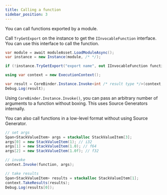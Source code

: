 ```yaml
---
title: Calling a function
sidebar_position: 3
---
```


You can call functions exported by a module.

Call `TryGetExport` on the instance to get the `IInvocableFunction` interface. You can use this interface to call the function.

```csharp
var module = await moduleAsset.LoadModuleAsync();
var instance = new Instance(module, /* */);

if (!instance.TryGetExport("export name", out IInvocableFunction function)) return;

using var context = new ExecutionContext();

var result = CoreBinder.Instance.Invoke<int /* result type */>(context, function, 1, 1.0, 1.0f);
Debug.Log(result);
```

Using `CoreBinder.Instance.Invoke()`, you can pass an arbitrary number of arguments to a function without boxing. This uses Source Generators internally.

You can also call functions in a low-level format without using Source Generator.

```csharp
// set args
Span<StackValueItem> args = stackalloc StackValueItem[3];
args[0] = new StackValueItem(1); // i32
args[1] = new StackValueItem(1.0); // f64
args[2] = new StackValueItem(1.0f); // f32

// invoke
context.Invoke(function, args);

// take results
Span<StackValueItem> results = stackalloc StackValueItem[1];
context.TakeResults(results);
Debug.Log(results[0]);
```


